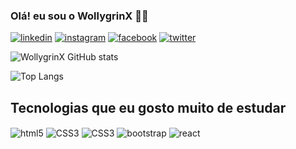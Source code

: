 ### Olá! eu sou o WollygrinX 🤙🏼



[![linkedin](https://img.shields.io/badge/LinkedIn-0077B5?style=for-the-badge&logo=linkedin&logoColor=white)](https://www.linkedin.com/in/walacy-pereira-86308959)
[![instagram](https://img.shields.io/badge/Instagram-E4405F?style=for-the-badge&logo=instagram&logoColor=white)](https://www.instagram.com/costagrinxkkk/)
[![facebook](https://img.shields.io/badge/Facebook-1877F2?style=for-the-badge&logo=facebook&logoColor=white)](https://www.facebook.com/wallace.costa.716/)
[![twitter](https://img.shields.io/badge/Twitter-1DA1F2?style=for-the-badge&logo=twitter&logoColor=white)](https://twitter.com/wollygr1nx)


![WollygrinX GitHub stats](https://github-readme-stats.vercel.app/api?username=wollygrinx&show_icons=true&theme=dracula)

![Top Langs](https://github-readme-stats.vercel.app/api/top-langs/?username=wollygrinx&compact=true)

## Tecnologias que eu gosto muito de estudar

<div style="display:inline_block">
<img align="center" alt="html5" src="https://img.shields.io/badge/HTML5-E34F26?style=for-the-badge&logo=html5&logoColor=white">
<img align="center" alt="CSS3" src="https://img.shields.io/badge/CSS3-1572B6?style=for-the-badge&logo=css3&logoColor=white">
<img align="center" alt="CSS3" src="https://img.shields.io/badge/JavaScript-323330?style=for-the-badge&logo=javascript&logoColor=F7DF1E">
<img align="center" alt="bootstrap" src="https://img.shields.io/badge/Bootstrap-563D7C?style=for-the-badge&logo=bootstrap&logoColor=white">
<img align="center" alt="react" src="https://img.shields.io/badge/React-20232A?style=for-the-badge&logo=react&logoColor=61DAFB">
</div>
